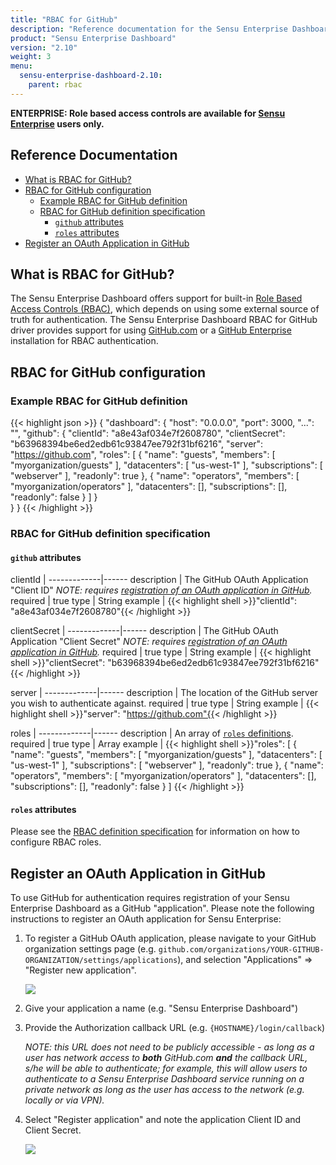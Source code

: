 ```yaml
---
title: "RBAC for GitHub"
description: "Reference documentation for the Sensu Enterprise Dashboard Role Based Access Controls (RBAC) for GitHub"
product: "Sensu Enterprise Dashboard"
version: "2.10"
weight: 3
menu:
  sensu-enterprise-dashboard-2.10:
    parent: rbac
---
```

**ENTERPRISE: Role based access controls are available for [Sensu Enterprise][6] users only.**

## Reference Documentation

- [What is RBAC for GitHub?](#what-is-rbac-for-github)
- [RBAC for GitHub configuration](#rbac-for-github-configuration)
  - [Example RBAC for GitHub definition](#example-rbac-for-github-definition)
  - [RBAC for GitHub definition specification](#rbac-for-github-definition-specification)
    - [`github` attributes](#github-attributes)
    - [`roles` attributes](#roles-attributes)
- [Register an OAuth Application in GitHub](#register-an-oauth-application-in-github)

## What is RBAC for GitHub?

The Sensu Enterprise Dashboard offers support for built-in [Role Based Access
Controls (RBAC)][0], which depends on using some external source of truth for
authentication. The Sensu Enterprise Dashboard RBAC for GitHub driver provides
support for using [GitHub.com][1] or a [GitHub Enterprise][2] installation for
RBAC authentication.

## RBAC for GitHub configuration

### Example RBAC for GitHub definition

{{< highlight json >}}
{
  "dashboard": {
    "host": "0.0.0.0",
    "port": 3000,
    "...": "",
    "github": {
      "clientId": "a8e43af034e7f2608780",
      "clientSecret": "b63968394be6ed2edb61c93847ee792f31bf6216",
      "server": "https://github.com",
      "roles": [
        {
          "name": "guests",
          "members": [
            "myorganization/guests"
          ],
          "datacenters": [
            "us-west-1"
          ],
          "subscriptions": [
            "webserver"
          ],
          "readonly": true
        },
        {
          "name": "operators",
          "members": [
            "myorganization/operators"
          ],
          "datacenters": [],
          "subscriptions": [],
          "readonly": false
        }
      ]
    }    
  }
}
{{< /highlight >}}

### RBAC for GitHub definition specification

#### `github` attributes

clientId     | 
-------------|------
description  | The GitHub OAuth Application "Client ID" _NOTE: requires [registration of an OAuth application in GitHub][3]._
required     | true
type         | String
example      | {{< highlight shell >}}"clientId": "a8e43af034e7f2608780"{{< /highlight >}}

clientSecret | 
-------------|------
description  | The GitHub OAuth Application "Client Secret" _NOTE: requires [registration of an OAuth application in GitHub][3]._
required     | true
type         | String
example      | {{< highlight shell >}}"clientSecret": "b63968394be6ed2edb61c93847ee792f31bf6216"{{< /highlight >}}

server       | 
-------------|------
description  | The location of the GitHub server you wish to authenticate against.
required     | true
type         | String
example      | {{< highlight shell >}}"server": "https://github.com"{{< /highlight >}}

roles        | 
-------------|------
description  | An array of [`roles` definitions][4].
required     | true
type         | Array
example      | {{< highlight shell >}}"roles": [
  {
    "name": "guests",
    "members": [
      "myorganization/guests"
    ],
    "datacenters": [
      "us-west-1"
    ],
    "subscriptions": [
      "webserver"
    ],
    "readonly": true
  },
  {
    "name": "operators",
    "members": [
      "myorganization/operators"
    ],
    "datacenters": [],
    "subscriptions": [],
    "readonly": false
  }
]
{{< /highlight >}}

#### `roles` attributes

Please see the [RBAC definition specification][5] for information on how to
configure RBAC roles.

## Register an OAuth Application in GitHub

To use GitHub for authentication requires registration of your Sensu Enterprise
Dashboard as a GitHub "application". Please note the following instructions to
register an OAuth application for Sensu Enterprise:

1. To register a GitHub OAuth application, please navigate to your GitHub
   organization settings page (e.g.
   `github.com/organizations/YOUR-GITHUB-ORGANIZATION/settings/applications`),
   and selection "Applications" => "Register new application".

   ![](/images/enterprise-dashboard-github-app.png)

2. Give your application a name (e.g. "Sensu Enterprise Dashboard")

3. Provide the Authorization callback URL (e.g. `{HOSTNAME}/login/callback`)

   _NOTE: this URL does not need to be publicly accessible - as long as a user
   has network access to **both** GitHub.com **and** the callback URL, s/he will
   be able to authenticate; for example, this will allow users to authenticate
   to a Sensu Enterprise Dashboard service running on a private network as long
   as the user has access to the network (e.g. locally or via VPN)._

4. Select "Register application" and note the application Client ID and Client
   Secret.

   ![](/images/enterprise-dashboard-github-secret.png)


[?]:  #
[0]:  ../overview
[1]:  https://github.com
[2]:  https://enterprise.github.com/home
[3]:  #register-an-oauth-application-in-github
[4]:  #roles-attributes
[5]:  ../overview#roles-attributes
[6]:  /sensu-enterprise
